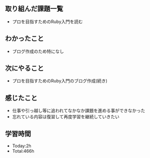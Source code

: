## 取り組んだ課題一覧
- プロを目指すためのRuby入門を読む

## わかったこと
- ブログ作成のため特になし
  
## 次にやること
- プロを目指すためのRuby入門のブログ作成(続き)
  
## 感じたこと
- 仕事や引っ越し等に追われてなかなか課題を進める事ができなかった
- 忘れている内容は復習して再度学習を継続していきたい
  
## 学習時間
- Today:2h
- Total:466h
 
